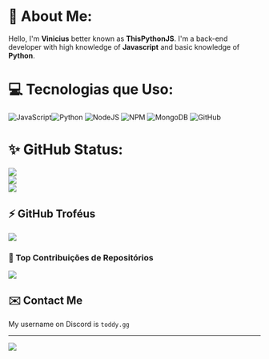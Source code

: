 # 💫 About Me:
Hello, I'm **Vinicius** better known as **ThisPythonJS**. I'm a back-end developer with high knowledge of **Javascript** and basic knowledge of **Python**.<br>

# 💻 Tecnologias que Uso:
![JavaScript](https://img.shields.io/badge/javascript-%23323330.svg?style=flat-square&logo=javascript&logoColor=%23F7DF1E)![Python](https://img.shields.io/badge/python-3670A0?style=flat-square&logo=python&logoColor=ffdd54) ![NodeJS](https://img.shields.io/badge/node.js-6DA55F?style=flat-square&logo=node.js&logoColor=white) ![NPM](https://img.shields.io/badge/NPM-%23CB3837.svg?style=flat-square&logo=npm&logoColor=white)
![MongoDB](https://img.shields.io/badge/MongoDB-%234ea94b.svg?style=flat-square&logo=mongodb&logoColor=white) ![GitHub](https://img.shields.io/badge/github-%23121011.svg?style=flat-square&logo=github&logoColor=white)
# ✨ GitHub Status:
![](https://github-readme-stats.vercel.app/api?username=ThisPythonJS&theme=react&hide_border=false&include_all_commits=true&count_private=true)<br/>
![](https://github-readme-streak-stats.herokuapp.com/?user=ThisPythonJS&theme=react&hide_border=false)<br/>
![](https://github-readme-stats.vercel.app/api/top-langs/?username=ThisPythonJS&theme=react&hide_border=false&include_all_commits=true&count_private=true&layout=compact)

## ⚡ GitHub Troféus
![](https://github-profile-trophy.vercel.app/?username=ThisPythonJS&theme=react&no-frame=true&no-bg=false&margin-w=4)

### 💛 Top Contribuições de Repositórios 
![](https://github-contributor-stats.vercel.app/api?username=ThisPythonJS&limit=5&theme=react&combine_all_yearly_contributions=true)

## ✉️ Contact Me
My username on Discord is `toddy.gg`

---
[![](https://visitcount.itsvg.in/api?id=toddy007&icon=6&color=8)](https://visitcount.itsvg.in)

<!-- Proudly created with GPRM ( https://gprm.itsvg.in ) -->
